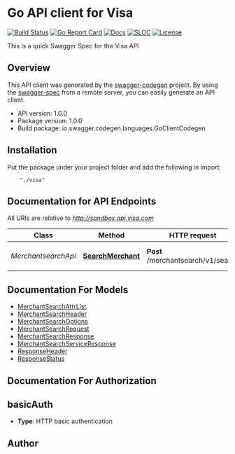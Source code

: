 # Go API client for Visa

[![Build Status][build-status-svg]][build-status-url]
[![Go Report Card][goreport-svg]][goreport-url]
[![Docs][docs-godoc-svg]][docs-godoc-url]
[![SLOC][loc-svg]][repo-url]
[![License][license-svg]][license-url]

 [used-by-svg]: https://sourcegraph.com/github.com/grokify/go-visa/-/badge.svg
 [used-by-url]: https://sourcegraph.com/github.com/grokify/go-visa?badge
 [build-status-svg]: https://github.com/grokify/go-visa/workflows/go%20build/badge.svg?branch=master
 [build-status-url]: https://github.com/grokify/go-visa/actions
 [goreport-svg]: https://goreportcard.com/badge/github.com/grokify/go-visa
 [goreport-url]: https://goreportcard.com/report/github.com/grokify/go-visa
 [codeclimate-status-svg]: https://codeclimate.com/github/grokify/go-visa/badges/gpa.svg
 [codeclimate-status-url]: https://codeclimate.com/github/grokify/go-visa
 [docs-godoc-svg]: https://pkg.go.dev/badge/github.com/grokify/go-visa
 [docs-godoc-url]: https://pkg.go.dev/github.com/grokify/go-visa
 [license-svg]: https://img.shields.io/badge/license-MIT-govisa.svg
 [license-url]: https://github.com/grokify/go-visa/blob/master/LICENSE
 [loc-svg]: https://tokei.rs/b1/github/grokify/go-visa
 [repo-url]: https://github.com/grokify/go-visa

This is a quick Swagger Spec for the Visa API

## Overview
This API client was generated by the [swagger-codegen](https://github.com/swagger-api/swagger-codegen) project.  By using the [swagger-spec](https://github.com/swagger-api/swagger-spec) from a remote server, you can easily generate an API client.

- API version: 1.0.0
- Package version: 1.0.0
- Build package: io.swagger.codegen.languages.GoClientCodegen

## Installation
Put the package under your project folder and add the following in import:
```
    "./visa"
```

## Documentation for API Endpoints

All URIs are relative to *http://sandbox.api.visa.com*

Class | Method | HTTP request | Description
------------ | ------------- | ------------- | -------------
*MerchantsearchApi* | [**SearchMerchant**](docs/MerchantsearchApi.md#searchmerchant) | **Post** /merchantsearch/v1/search | Add a new pet to the store


## Documentation For Models

 - [MerchantSearchAttrList](docs/MerchantSearchAttrList.md)
 - [MerchantSearchHeader](docs/MerchantSearchHeader.md)
 - [MerchantSearchOptions](docs/MerchantSearchOptions.md)
 - [MerchantSearchRequest](docs/MerchantSearchRequest.md)
 - [MerchantSearchResponse](docs/MerchantSearchResponse.md)
 - [MerchantSearchServiceResponse](docs/MerchantSearchServiceResponse.md)
 - [ResponseHeader](docs/ResponseHeader.md)
 - [ResponseStatus](docs/ResponseStatus.md)


## Documentation For Authorization


## basicAuth

- **Type**: HTTP basic authentication


## Author



